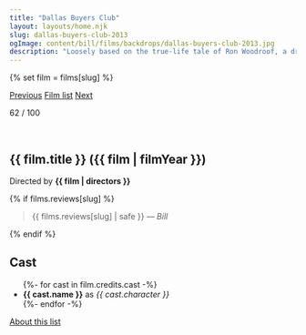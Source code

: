```yaml
---
title: "Dallas Buyers Club"
layout: layouts/home.njk
slug: dallas-buyers-club-2013
ogImage: content/bill/films/backdrops/dallas-buyers-club-2013.jpg
description: "Loosely based on the true-life tale of Ron Woodroof, a drug-taking, women-loving, homophobic man who in 1986 was diagnosed with HIV/AIDS and given thirty days to live."
---
```


{% set film = films[slug] %}

<nav class="films">
  <a class="prev" href="../all-is-lost-2013">Previous</a>
  <a href="../">Film list</a>
  <a class="next" href="../the-grand-budapest-hotel-2014">Next</a>
</nav>

<p>62 / 100</p>

<article class="film">
  <div class="backdrop-and-poster">
    <img class="poster" src="../films/posters/{{ slug }}.jpg" alt="">
    <img class="backdrop" src="../films/backdrops/{{ slug }}.jpg" alt="">
  </div>

  <h1>{{ film.title }} ({{ film | filmYear }})</h1>

  

  <p class="director">
    Directed by <strong>{{ film | directors }}</strong>
  </p>

  {% if films.reviews[slug] %}
    <blockquote> 
      {{ films.reviews[slug] | safe }} <em>— Bill</em>
    </blockquote> 
  {% endif %}

  <h2>
    Cast
  </h2>
  <ul>
    {%- for cast in film.credits.cast -%}
      <li>
        <strong>{{ cast.name }}</strong> as <em>{{ cast.character }}</em>
      </li>
    {%- endfor -%}
  </ul>
</article>
<footer>
  <a href="../about">About this list</a>
</footer>
